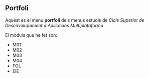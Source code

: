 ## Portfoli

Aquest es el menu **portfoli** dels menus estudis de *Cicle Superior de Desenvolupament d Aplicacios Multiplataforma*.

El moduls que he fet son:

- M01
- M02
- M03
- M04
- FOL 
- EIE
